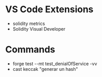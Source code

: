 # VS Code Extensions

* solidity metrics
* Solidity Visual Developer
  

# Commands

*  forge test --mt test_denialOfService -vv
*  cast keccak "generar un hash"

  

